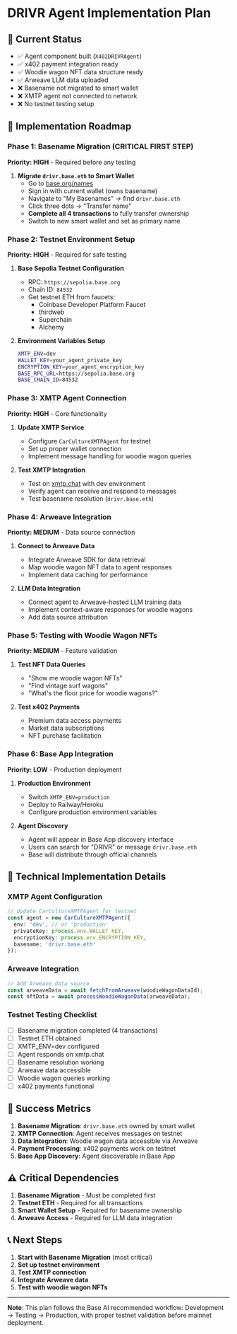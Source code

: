 # DRIVR Agent Implementation Plan

## 🎯 Current Status
- ✅ Agent component built (`X402DRIVRAgent`)
- ✅ x402 payment integration ready
- ✅ Woodie wagon NFT data structure ready
- ✅ Arweave LLM data uploaded
- ❌ Basename not migrated to smart wallet
- ❌ XMTP agent not connected to network
- ❌ No testnet testing setup

## 🚀 Implementation Roadmap

### Phase 1: Basename Migration (CRITICAL FIRST STEP)
**Priority: HIGH** - Required before any testing

1. **Migrate `drivr.base.eth` to Smart Wallet**
   - Go to [base.org/names](https://base.org/names)
   - Sign in with current wallet (owns basename)
   - Navigate to "My Basenames" → find `drivr.base.eth`
   - Click three dots → "Transfer name"
   - **Complete all 4 transactions** to fully transfer ownership
   - Switch to new smart wallet and set as primary name

### Phase 2: Testnet Environment Setup
**Priority: HIGH** - Required for safe testing

1. **Base Sepolia Testnet Configuration**
   - RPC: `https://sepolia.base.org`
   - Chain ID: `84532`
   - Get testnet ETH from faucets:
     - Coinbase Developer Platform Faucet
     - thirdweb
     - Superchain
     - Alchemy

2. **Environment Variables Setup**
   ```bash
   XMTP_ENV=dev
   WALLET_KEY=your_agent_private_key
   ENCRYPTION_KEY=your_agent_encryption_key
   BASE_RPC_URL=https://sepolia.base.org
   BASE_CHAIN_ID=84532
   ```

### Phase 3: XMTP Agent Connection
**Priority: HIGH** - Core functionality

1. **Update XMTP Service**
   - Configure `CarCultureXMTPAgent` for testnet
   - Set up proper wallet connection
   - Implement message handling for woodie wagon queries

2. **Test XMTP Integration**
   - Test on [xmtp.chat](https://xmtp.chat) with dev environment
   - Verify agent can receive and respond to messages
   - Test basename resolution (`drivr.base.eth`)

### Phase 4: Arweave Integration
**Priority: MEDIUM** - Data source connection

1. **Connect to Arweave Data**
   - Integrate Arweave SDK for data retrieval
   - Map woodie wagon NFT data to agent responses
   - Implement data caching for performance

2. **LLM Data Integration**
   - Connect agent to Arweave-hosted LLM training data
   - Implement context-aware responses for woodie wagons
   - Add data source attribution

### Phase 5: Testing with Woodie Wagon NFTs
**Priority: MEDIUM** - Feature validation

1. **Test NFT Data Queries**
   - "Show me woodie wagon NFTs"
   - "Find vintage surf wagons"
   - "What's the floor price for woodie wagons?"

2. **Test x402 Payments**
   - Premium data access payments
   - Market data subscriptions
   - NFT purchase facilitation

### Phase 6: Base App Integration
**Priority: LOW** - Production deployment

1. **Production Environment**
   - Switch `XMTP_ENV=production`
   - Deploy to Railway/Heroku
   - Configure production environment variables

2. **Agent Discovery**
   - Agent will appear in Base App discovery interface
   - Users can search for "DRIVR" or message `drivr.base.eth`
   - Base will distribute through official channels

## 🔧 Technical Implementation Details

### XMTP Agent Configuration
```typescript
// Update CarCultureXMTPAgent for testnet
const agent = new CarCultureXMTPAgent({
  env: 'dev', // or 'production'
  privateKey: process.env.WALLET_KEY,
  encryptionKey: process.env.ENCRYPTION_KEY,
  basename: 'drivr.base.eth'
});
```

### Arweave Integration
```typescript
// Add Arweave data source
const arweaveData = await fetchFromArweave(woodieWagonDataId);
const nftData = await processWoodieWagonData(arweaveData);
```

### Testnet Testing Checklist
- [ ] Basename migration completed (4 transactions)
- [ ] Testnet ETH obtained
- [ ] XMTP_ENV=dev configured
- [ ] Agent responds on xmtp.chat
- [ ] Basename resolution working
- [ ] Arweave data accessible
- [ ] Woodie wagon queries working
- [ ] x402 payments functional

## 🎯 Success Metrics
1. **Basename Migration**: `drivr.base.eth` owned by smart wallet
2. **XMTP Connection**: Agent receives messages on testnet
3. **Data Integration**: Woodie wagon data accessible via Arweave
4. **Payment Processing**: x402 payments work on testnet
5. **Base App Discovery**: Agent discoverable in Base App

## ⚠️ Critical Dependencies
1. **Basename Migration** - Must be completed first
2. **Testnet ETH** - Required for all transactions
3. **Smart Wallet Setup** - Required for basename ownership
4. **Arweave Access** - Required for LLM data integration

## 📞 Next Steps
1. **Start with Basename Migration** (most critical)
2. **Set up testnet environment** 
3. **Test XMTP connection**
4. **Integrate Arweave data**
5. **Test with woodie wagon NFTs**

---

**Note**: This plan follows the Base AI recommended workflow: Development → Testing → Production, with proper testnet validation before mainnet deployment.
